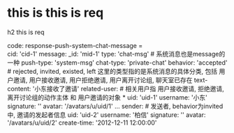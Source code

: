 # this is this is req

h2 this is req

code:
    response-push-system-chat-message =  
  cid: 'cid-1' 
  message: 
    _id: 'mid-1'
    type: 'chat-msg' # 系统消息也是message的一种
    push-type: 'system-msg'
    chat-type: 'private-chat'
    behavior: 'accepted' # rejected, invited, existed, left 这里的类型指的是系统消息的具体分类, 包括 用户邀请, 用户接收邀请, 用户拒绝邀请, 用户离开讨论组, 聊天室已存在
    text-content: '小东接收了邀请'
    related-user: # 相关用户指 用户接收邀请, 拒绝邀请,离开讨论组的动作主体 和 用户邀请的对象
      * uid: 'uid-1'
        username: '小东'
        signature: ''
        avatar: '/avatars/u/uid/1'
      ...
    sender: # 发送者, behavior为invited中, 邀请的发起者信息
      uid: 'uid-2'
      username: '柏信'
      signature: ''
      avatar: '/avatars/u/uid/2'
    create-time: '2012-12-11 12:00:00'


